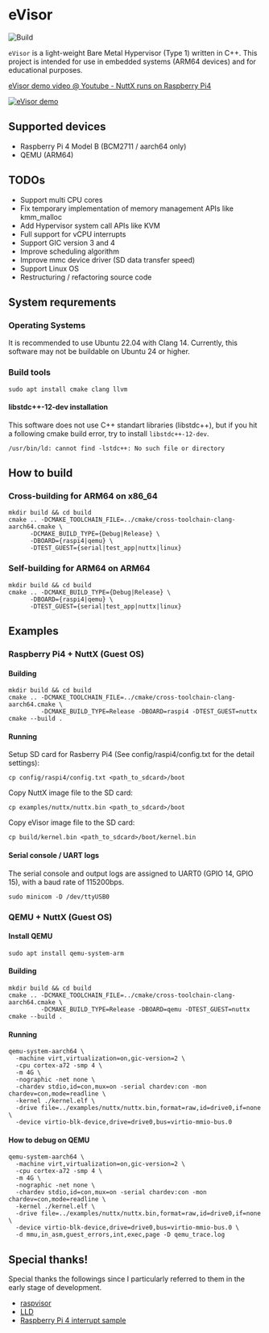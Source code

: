 # eVisor
![Build](https://github.com/HidenoriMatsubayashi/evisor/workflows/Build/badge.svg)

`eVisor` is a light-weight Bare Metal Hypervisor (Type 1) written in C++. This project is intended for use in embedded systems (ARM64 devices) and for educational purposes.

[eVisor demo video @ Youtube - NuttX runs on Raspberry Pi4](https://www.youtube.com/watch?v=A7E2ucZHLO0)

[![eVisor demo](https://user-images.githubusercontent.com/62131389/236593400-03de6bf3-6b06-41fe-b855-702fefc4a87d.png)](https://www.youtube.com/watch?v=A7E2ucZHLO0)

## Supported devices

- Raspberry Pi 4 Model B (BCM2711 / aarch64 only)
- QEMU (ARM64)

## TODOs

- Support multi CPU cores
- Fix temporary implementation of memory management APIs like kmm_malloc
- Add Hypervisor system call APIs like KVM
- Full support for vCPU interrupts
- Support GIC version 3 and 4
- Improve scheduling algorithm
- Improve mmc device driver (SD data transfer speed)
- Support Linux OS
- Restructuring / refactoring source code

## System requrements

### Operating Systems

It is recommended to use Ubuntu 22.04 with Clang 14. Currently, this software may not be buildable on Ubuntu 24 or higher.

### Build tools

```shell
sudo apt install cmake clang llvm
```

#### libstdc++-12-dev installation

This software does not use C++ standart libraries (libstdc++), but if you hit a following cmake build error, try to install `libstdc++-12-dev`.

```shell
/usr/bin/ld: cannot find -lstdc++: No such file or directory
```

## How to build

### Cross-building for ARM64 on x86_64

```shell
mkdir build && cd build
cmake .. -DCMAKE_TOOLCHAIN_FILE=../cmake/cross-toolchain-clang-aarch64.cmake \
      -DCMAKE_BUILD_TYPE={Debug|Release} \
      -DBOARD={raspi4|qemu} \
      -DTEST_GUEST={serial|test_app|nuttx|linux}
```

### Self-building for ARM64 on ARM64

```shell
mkdir build && cd build
cmake .. -DCMAKE_BUILD_TYPE={Debug|Release} \
      -DBOARD={raspi4|qemu} \
      -DTEST_GUEST={serial|test_app|nuttx|linux}
```

## Examples

### Raspberry Pi4 + NuttX (Guest OS)

#### Building

```shell
mkdir build && cd build
cmake .. -DCMAKE_TOOLCHAIN_FILE=../cmake/cross-toolchain-clang-aarch64.cmake \
         -DCMAKE_BUILD_TYPE=Release -DBOARD=raspi4 -DTEST_GUEST=nuttx
cmake --build .
```

#### Running

Setup SD card for Rasberry Pi4 (See config/raspi4/config.txt for the detail settings):
```shell
cp config/raspi4/config.txt <path_to_sdcard>/boot
```

Copy NuttX image file to the SD card:
```shell
cp examples/nuttx/nuttx.bin <path_to_sdcard>/boot
```

Copy eVisor image file to the SD card:
```shell
cp build/kernel.bin <path_to_sdcard>/boot/kernel.bin
```

#### Serial console / UART logs

The serial console and output logs are assigned to UART0 (GPIO 14, GPIO 15), with a baud rate of 115200bps.

```
sudo minicom -D /dev/ttyUSB0

```

### QEMU + NuttX (Guest OS)

#### Install QEMU

```shell
sudo apt install qemu-system-arm 
```

#### Building

```shell
mkdir build && cd build
cmake .. -DCMAKE_TOOLCHAIN_FILE=../cmake/cross-toolchain-clang-aarch64.cmake \
         -DCMAKE_BUILD_TYPE=Release -DBOARD=qemu -DTEST_GUEST=nuttx
cmake --build .
```

#### Running

```shell
qemu-system-aarch64 \
  -machine virt,virtualization=on,gic-version=2 \
  -cpu cortex-a72 -smp 4 \
  -m 4G \
  -nographic -net none \
  -chardev stdio,id=con,mux=on -serial chardev:con -mon chardev=con,mode=readline \
  -kernel ./kernel.elf \
  -drive file=../examples/nuttx/nuttx.bin,format=raw,id=drive0,if=none \
  -device virtio-blk-device,drive=drive0,bus=virtio-mmio-bus.0
```

#### How to debug on QEMU

```shell
qemu-system-aarch64 \
  -machine virt,virtualization=on,gic-version=2 \
  -cpu cortex-a72 -smp 4 \
  -m 4G \
  -nographic -net none \
  -chardev stdio,id=con,mux=on -serial chardev:con -mon chardev=con,mode=readline \
  -kernel ./kernel.elf \
  -drive file=../examples/nuttx/nuttx.bin,format=raw,id=drive0,if=none \
  -device virtio-blk-device,drive=drive0,bus=virtio-mmio-bus.0 \
  -d mmu,in_asm,guest_errors,int,exec,page -D qemu_trace.log
```

## Special thanks!

Special thanks the followings since I particularly referred to them in the early stage of development.

- [raspvisor](https://github.com/matsud224/raspvisor)
- [LLD](https://github.com/rockytriton/LLD)
- [Raspberry Pi 4 interrupt sample](https://github.com/tnishinaga/baremetal_pi4_irq_sample)
